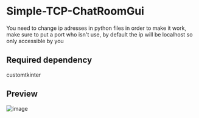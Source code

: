 # Simple-TCP-ChatRoomGui
You need to change ip adresses in python files in order to make it work, make sure to put a port who isn't use, by default the ip will be localhost so only accessible by you

## Required dependency
customtkinter

## Preview

![image](https://github.com/Ikytsu/Simple-TCP-ChatRoomGui/assets/155775453/a526c2c7-2996-4eb3-a9c0-e1670490613e)
